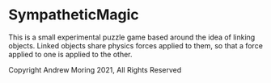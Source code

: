 # SympatheticMagic

This is a small experimental puzzle game based around the idea of linking objects. Linked objects share physics forces applied to them, so that a force applied to one is applied to the other.

Copyright Andrew Moring 2021, All Rights Reserved
